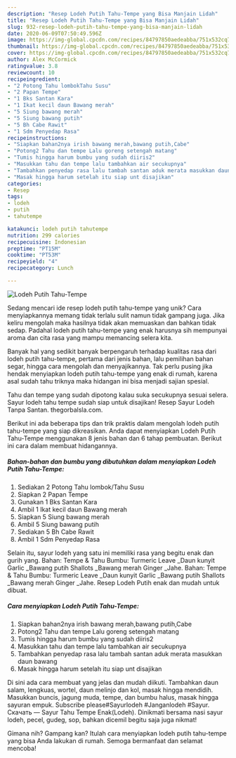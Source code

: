 ```yaml
---
description: "Resep Lodeh Putih Tahu-Tempe yang Bisa Manjain Lidah"
title: "Resep Lodeh Putih Tahu-Tempe yang Bisa Manjain Lidah"
slug: 932-resep-lodeh-putih-tahu-tempe-yang-bisa-manjain-lidah
date: 2020-06-09T07:50:49.596Z
image: https://img-global.cpcdn.com/recipes/84797850aedeabba/751x532cq70/lodeh-putih-tahu-tempe-foto-resep-utama.jpg
thumbnail: https://img-global.cpcdn.com/recipes/84797850aedeabba/751x532cq70/lodeh-putih-tahu-tempe-foto-resep-utama.jpg
cover: https://img-global.cpcdn.com/recipes/84797850aedeabba/751x532cq70/lodeh-putih-tahu-tempe-foto-resep-utama.jpg
author: Alex McCormick
ratingvalue: 3.8
reviewcount: 10
recipeingredient:
- "2 Potong Tahu lombokTahu Susu"
- "2 Papan Tempe"
- "1 Bks Santan Kara"
- "1 Ikat kecil daun Bawang merah"
- "5 Siung bawang merah"
- "5 Siung bawang putih"
- "5 Bh Cabe Rawit"
- "1 Sdm Penyedap Rasa"
recipeinstructions:
- "Siapkan bahan2nya irish bawang merah,bawang putih,Cabe"
- "Potong2 Tahu dan tempe Lalu goreng setengah matang"
- "Tumis hingga harum bumbu yang sudah diiris2"
- "Masukkan tahu dan tempe lalu tambahkan air secukupnya"
- "Tambahkan penyedap rasa lalu tambah santan aduk merata masukkan daun bawang"
- "Masak hingga harum setelah itu siap unt disajikan"
categories:
- Resep
tags:
- lodeh
- putih
- tahutempe

katakunci: lodeh putih tahutempe 
nutrition: 299 calories
recipecuisine: Indonesian
preptime: "PT15M"
cooktime: "PT53M"
recipeyield: "4"
recipecategory: Lunch

---
```



![Lodeh Putih Tahu-Tempe](https://img-global.cpcdn.com/recipes/84797850aedeabba/751x532cq70/lodeh-putih-tahu-tempe-foto-resep-utama.jpg)

Sedang mencari ide resep lodeh putih tahu-tempe yang unik? Cara menyiapkannya memang tidak terlalu sulit namun tidak gampang juga. Jika keliru mengolah maka hasilnya tidak akan memuaskan dan bahkan tidak sedap. Padahal lodeh putih tahu-tempe yang enak harusnya sih mempunyai aroma dan cita rasa yang mampu memancing selera kita.

Banyak hal yang sedikit banyak berpengaruh terhadap kualitas rasa dari lodeh putih tahu-tempe, pertama dari jenis bahan, lalu pemilihan bahan segar, hingga cara mengolah dan menyajikannya. Tak perlu pusing jika hendak menyiapkan lodeh putih tahu-tempe yang enak di rumah, karena asal sudah tahu triknya maka hidangan ini bisa menjadi sajian spesial.

Tahu dan tempe yang sudah dipotong kalau suka secukupnya sesuai selera. Sayur lodeh tahu tempe sudah siap untuk disajikan! Resep Sayur Lodeh Tanpa Santan. thegorbalsla.com.


Berikut ini ada beberapa tips dan trik praktis dalam mengolah lodeh putih tahu-tempe yang siap dikreasikan. Anda dapat menyiapkan Lodeh Putih Tahu-Tempe menggunakan 8 jenis bahan dan 6 tahap pembuatan. Berikut ini cara dalam membuat hidangannya.

<!--inarticleads1-->

##### Bahan-bahan dan bumbu yang dibutuhkan dalam menyiapkan Lodeh Putih Tahu-Tempe:

1. Sediakan 2 Potong Tahu lombok/Tahu Susu
1. Siapkan 2 Papan Tempe
1. Gunakan 1 Bks Santan Kara
1. Ambil 1 Ikat kecil daun Bawang merah
1. Siapkan 5 Siung bawang merah
1. Ambil 5 Siung bawang putih
1. Sediakan 5 Bh Cabe Rawit
1. Ambil 1 Sdm Penyedap Rasa


Selain itu, sayur lodeh yang satu ini memiliki rasa yang begitu enak dan gurih yang. Bahan: Tempe &amp; Tahu Bumbu: Turmeric Leave _Daun kunyit Garlic _Bawang putih Shallots _Bawang merah Ginger _Jahe. Bahan: Tempe &amp; Tahu Bumbu: Turmeric Leave _Daun kunyit Garlic _Bawang putih Shallots _Bawang merah Ginger _Jahe. Resep Lodeh Putih enak dan mudah untuk dibuat. 

<!--inarticleads2-->

##### Cara menyiapkan Lodeh Putih Tahu-Tempe:

1. Siapkan bahan2nya irish bawang merah,bawang putih,Cabe
1. Potong2 Tahu dan tempe Lalu goreng setengah matang
1. Tumis hingga harum bumbu yang sudah diiris2
1. Masukkan tahu dan tempe lalu tambahkan air secukupnya
1. Tambahkan penyedap rasa lalu tambah santan aduk merata masukkan daun bawang
1. Masak hingga harum setelah itu siap unt disajikan


Di sini ada cara membuat yang jelas dan mudah diikuti. Tambahkan daun salam, lengkuas, wortel, daun melinjo dan kol, masak hingga mendidih. Masukkan buncis, jagung muda, tempe, dan bumbu halus, masak hingga sayuran empuk. Subscribe please#Sayurlodeh #Janganlodeh #Sayur. Скачать — Sayur Tahu Tempe Enak(Lodeh). Dinikmati bersama nasi sayur lodeh, pecel, gudeg, sop, bahkan dicemil begitu saja juga nikmat! 

Gimana nih? Gampang kan? Itulah cara menyiapkan lodeh putih tahu-tempe yang bisa Anda lakukan di rumah. Semoga bermanfaat dan selamat mencoba!
